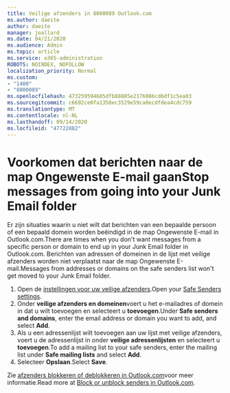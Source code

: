 ```yaml
---
title: Veilige afzenders in 8000089 Outlook.com
ms.author: daeite
author: daeite
manager: joallard
ms.date: 04/21/2020
ms.audience: Admin
ms.topic: article
ms.service: o365-administration
ROBOTS: NOINDEX, NOFOLLOW
localization_priority: Normal
ms.custom:
- "1400"
- "8000089"
ms.openlocfilehash: 473259594605dfb88885e2176086cd6df1c5ea03
ms.sourcegitcommit: c6692ce0fa1358ec3529e59ca0ecdfdea4cdc759
ms.translationtype: MT
ms.contentlocale: nl-NL
ms.lasthandoff: 09/14/2020
ms.locfileid: "47722882"
---
```

# <a name="stop-messages-from-going-into-your-junk-email-folder"></a><span data-ttu-id="2e5b8-102">Voorkomen dat berichten naar de map Ongewenste E-mail gaan</span><span class="sxs-lookup"><span data-stu-id="2e5b8-102">Stop messages from going into your Junk Email folder</span></span>

<span data-ttu-id="2e5b8-103">Er zijn situaties waarin u niet wilt dat berichten van een bepaalde persoon of een bepaald domein worden beëindigd in de map Ongewenste E-mail in Outlook.com.</span><span class="sxs-lookup"><span data-stu-id="2e5b8-103">There are times when you don't want messages from a specific person or domain to end up in your Junk Email folder in Outlook.com.</span></span> <span data-ttu-id="2e5b8-104">Berichten van adressen of domeinen in de lijst met veilige afzenders worden niet verplaatst naar de map Ongewenste E-mail.</span><span class="sxs-lookup"><span data-stu-id="2e5b8-104">Messages from addresses or domains on the safe senders list won't get moved to your Junk Email folder.</span></span>

1. <span data-ttu-id="2e5b8-105">Open de [instellingen voor uw veilige afzenders](https://go.microsoft.com/fwlink/?linkid=2035804).</span><span class="sxs-lookup"><span data-stu-id="2e5b8-105">Open your [Safe Senders settings](https://go.microsoft.com/fwlink/?linkid=2035804).</span></span>
2. <span data-ttu-id="2e5b8-106">Onder **veilige afzenders en domeinen**voert u het e-mailadres of domein in dat u wilt toevoegen en selecteert u **toevoegen**.</span><span class="sxs-lookup"><span data-stu-id="2e5b8-106">Under **Safe senders and domains**, enter the email address or domain you want to add, and select **Add**.</span></span>
3. <span data-ttu-id="2e5b8-107">Als u een adressenlijst wilt toevoegen aan uw lijst met veilige afzenders, voert u de adressenlijst in onder **veilige adressenlijsten** en selecteert u **toevoegen**.</span><span class="sxs-lookup"><span data-stu-id="2e5b8-107">To add a mailing list to your safe senders, enter the mailing list under **Safe mailing lists** and select **Add**.</span></span>
4. <span data-ttu-id="2e5b8-108">Selecteer **Opslaan**.</span><span class="sxs-lookup"><span data-stu-id="2e5b8-108">Select **Save**.</span></span>

<span data-ttu-id="2e5b8-109">Zie [afzenders blokkeren of deblokkeren in Outlook.com](https://support.office.com/article/afba1c94-77bb-4f50-8b85-057cf52f4d5e?wt.mc_id=Office_Outlook_com_Alchemy)voor meer informatie.</span><span class="sxs-lookup"><span data-stu-id="2e5b8-109">Read more at [Block or unblock senders in Outlook.com](https://support.office.com/article/afba1c94-77bb-4f50-8b85-057cf52f4d5e?wt.mc_id=Office_Outlook_com_Alchemy).</span></span>